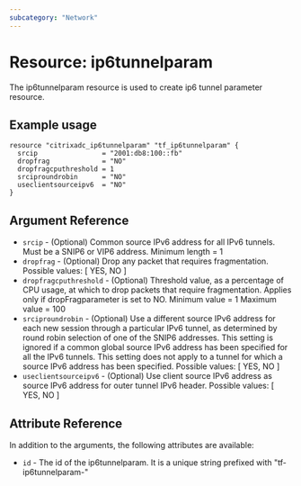 ```yaml
---
subcategory: "Network"
---
```


# Resource: ip6tunnelparam

The ip6tunnelparam resource is used to create ip6 tunnel parameter resource.


## Example usage

```hcl
resource "citrixadc_ip6tunnelparam" "tf_ip6tunnelparam" {
  srcip                = "2001:db8:100::fb"
  dropfrag             = "NO"
  dropfragcputhreshold = 1
  srciproundrobin      = "NO"
  useclientsourceipv6  = "NO"
}
```


## Argument Reference

* `srcip` - (Optional) Common source IPv6 address for all IPv6 tunnels. Must be a SNIP6 or VIP6 address. Minimum length =  1
* `dropfrag` - (Optional) Drop any packet that requires fragmentation. Possible values: [ YES, NO ]
* `dropfragcputhreshold` - (Optional) Threshold value, as a percentage of CPU usage, at which to drop packets that require fragmentation. Applies only if dropFragparameter is set to NO. Minimum value =  1 Maximum value =  100
* `srciproundrobin` - (Optional) Use a different source IPv6 address for each new session through a particular IPv6 tunnel, as determined by round robin selection of one of the SNIP6 addresses. This setting is ignored if a common global source IPv6 address has been specified for all the IPv6 tunnels. This setting does not apply to a tunnel for which a source IPv6 address has been specified. Possible values: [ YES, NO ]
* `useclientsourceipv6` - (Optional) Use client source IPv6 address as source IPv6 address for outer tunnel IPv6 header. Possible values: [ YES, NO ]


## Attribute Reference

In addition to the arguments, the following attributes are available:

* `id` - The id of the ip6tunnelparam. It is a unique string prefixed with "tf-ip6tunnelparam-"

